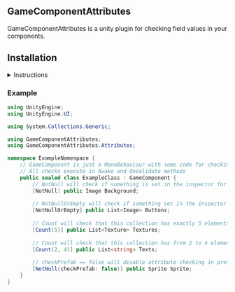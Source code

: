 ## GameComponentAttributes

GameComponentAttributes is a unity plugin for checking field values in your components.

## Installation

<details><summary>Instructions</summary>

### Installing with Unity Package Manager
There are several ways to install a new plugin in unity with the package manager 

***Easiest: Via Git URL in Package manager UI***
*(Requires Unity version 2018.3.0b7  or above)*

How to install packages via the package manager UI:
https://docs.unity3d.com/Manual/upm-ui-giturl.html

If you want to install latest version of the plugin use this git link for the unity package manager UI
```
https://github.com/shelhelix/GameComponentAttributes.git?path=/Assets/Plugins/GameComponentAttributes
```

If you want to install specific (for example 1.0.1) version of the plugin use this git link for the unity package manager UI
```
https://github.com/shelhelix/GameComponentAttributes.git?path=/Assets/Plugins/GameComponentAttributes#1.0.1
```


***Via Git URL (manually editing json file)***
*(Requires Unity version 2018.3.0b7  or above)*

To install this project as a [Git dependency](https://docs.unity3d.com/Manual/upm-git.html) using the Unity Package Manager,
add the following line to your project's `manifest.json`:

```
"com.ultrashel.gamecomponentattributes": "https://github.com/shelhelix/GameComponentAttributes.git?path=/Assets/Plugins/GameComponentAttributes"
```

You will need to have Git installed and available in your system's PATH.

### Installing 'the old way'
If no source control or package manager is available to you, you can simply copy/paste the source files into your assets folder.

</details>

### Example

```csharp
using UnityEngine;
using UnityEngine.UI;

using System.Collections.Generic;

using GameComponentAttributes;
using GameComponentAttributes.Attributes;

namespace ExampleNamespace {
	// GameComponent is just a MonoBehaviour with some code for checking fields with attributes
	// All checks execute in Awake and OnValidate methods 
	public sealed class ExampleClass : GameComponent {
	    // NotNull will check if something is set in the inspector for this field
	    [NotNull] public Image Background;
	    
	    // NotNullOrEmpty will check if something set in the inspector for this field and this collection is not empty
	    [NotNullOrEmpty] public List<Image> Buttons;    
	    
	    // Count will check that this collection has exactly 5 elements
	    [Count(5)] public List<Texture> Textures; 
	    
	    // Count will check that this collection has from 2 to 4 elements
	    [Count(2, 4)] public List<string> Texts; 
	    
	    // checkPrefab == false will disable attribute checking in prefabs
	    [NotNull(checkPrefab: false)] public Sprite Sprite;
	}
}

```
